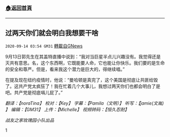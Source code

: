 ###  [:house:返回首頁](https://github.com/ourhimalayas/txt)
---

## 过两天你们就会明白我想要干啥
`2020-09-14 03:54 GM31` [轉載自GNews](https://gnews.org/zh-hant/354089/)

9月13日郭先生在其盖特直播中说到：“我对当巨星半点儿兴趣没有。我觉得还是灭共有意思。名，这个东西啊，它既能要人命，它也能让你快乐。我们要的是生命的安全和尊严。但是，看来我这个潜力是巨大的，得继续唱。”

在提及现在纽约疫情时，他说：“曼哈顿是真完了，这个美国是彻底让共匪给毁了。这共产党太疯狂了！我在忙着几个大事儿，我想过两天你们也都会明白了是吧。共产党是彻底嗝儿屁了。”

*翻译：【noraTina】 校对：【Key】 字幕：【Pamila（文明）】*
*听写：【jamie(文胤) 】 编辑：【GM31】 上传：【Michelle】 视频转码：【恒久忍耐】*

*战友之家玫瑰园小队出品*

1
